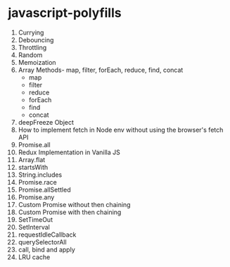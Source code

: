 # javascript-polyfills

1. Currying
2. Debouncing
3. Throttling
4. Random
5. Memoization
6. Array Methods- map, filter, forEach, reduce, find, concat
    * map
    * filter
    * reduce
    * forEach
    * find
    * concat
7. deepFreeze Object
8. How to implement fetch in Node env without using the browser's fetch API
9. Promise.all
10. Redux Implementation in Vanilla JS
11. Array.flat
12. startsWith
13. String.includes
14. Promise.race
15. Promise.allSettled
16. Promise.any
17. Custom Promise without then chaining
18. Custom Promise with then chaining
19. SetTimeOut
20. SetInterval
21. requestIdleCallback
22. querySelectorAll
23. call, bind and apply
24. LRU cache 

